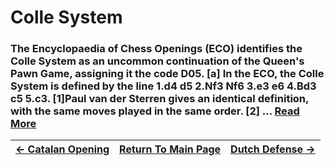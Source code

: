# Colle System

### The Encyclopaedia of Chess Openings (ECO) identifies the Colle System as an uncommon continuation of the Queen's Pawn Game, assigning it the code D05. [a] In the ECO, the Colle System is defined by the line 1.d4 d5 2.Nf3 Nf6 3.e3 e6 4.Bd3 c5 5.c3. [1]Paul van der Sterren gives an identical definition, with the same moves played in the same order. [2] ...  [Read More](https://en.wikipedia.org/wiki/Colle_System)

|[<- Catalan Opening](CatalanOpening.md)|[Return To Main Page](index.md)|[Dutch Defense ->](DutchDefense.md)|
|:----|:---:|----:|